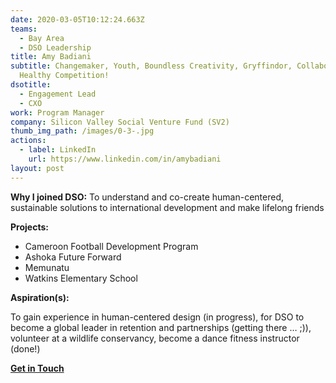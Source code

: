 ```yaml
---
date: 2020-03-05T10:12:24.663Z
teams:
  - Bay Area
  - DSO Leadership
title: Amy Badiani
subtitle: Changemaker, Youth, Boundless Creativity, Gryffindor, Collaboration,
  Healthy Competition!
dsotitle:
  - Engagement Lead
  - CXO
work: Program Manager
company: Silicon Valley Social Venture Fund (SV2)
thumb_img_path: /images/0-3-.jpg
actions:
  - label: LinkedIn
    url: https://www.linkedin.com/in/amybadiani
layout: post
---
```

**Why I joined DSO:** To understand and co-create human-centered, sustainable solutions to international development and make lifelong friends

**Projects:** 

* Cameroon Football Development Program
* Ashoka Future Forward
* Memunatu
* Watkins Elementary School

**Aspiration(s):**

To gain experience in human-centered design (in progress), for DSO to become a global leader in retention and partnerships (getting there … ;)), volunteer at a wildlife conservancy, become a dance fitness instructor (done!)

**[Get in Touch](mailto:amy.badiani@dsoglobal.org)**